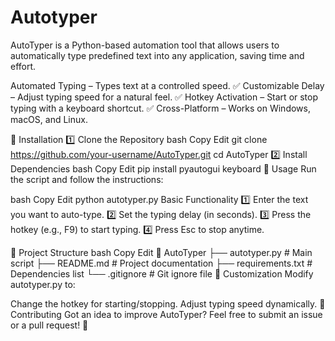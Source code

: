 # Autotyper
AutoTyper is a Python-based automation tool that allows users to automatically type predefined text into any application, saving time and effort.


Automated Typing – Types text at a controlled speed.
✅ Customizable Delay – Adjust typing speed for a natural feel.
✅ Hotkey Activation – Start or stop typing with a keyboard shortcut.
✅ Cross-Platform – Works on Windows, macOS, and Linux.

🔧 Installation
1️⃣ Clone the Repository
bash
Copy
Edit
git clone https://github.com/your-username/AutoTyper.git
cd AutoTyper
2️⃣ Install Dependencies
bash
Copy
Edit
pip install pyautogui keyboard
🚀 Usage
Run the script and follow the instructions:

bash
Copy
Edit
python autotyper.py
Basic Functionality
1️⃣ Enter the text you want to auto-type.
2️⃣ Set the typing delay (in seconds).
3️⃣ Press the hotkey (e.g., F9) to start typing.
4️⃣ Press Esc to stop anytime.

📂 Project Structure
bash
Copy
Edit
📁 AutoTyper
 ├── autotyper.py     # Main script
 ├── README.md        # Project documentation
 ├── requirements.txt # Dependencies list
 └── .gitignore       # Git ignore file
🔧 Customization
Modify autotyper.py to:

Change the hotkey for starting/stopping.
Adjust typing speed dynamically.
🤝 Contributing
Got an idea to improve AutoTyper? Feel free to submit an issue or a pull request! 🚀
